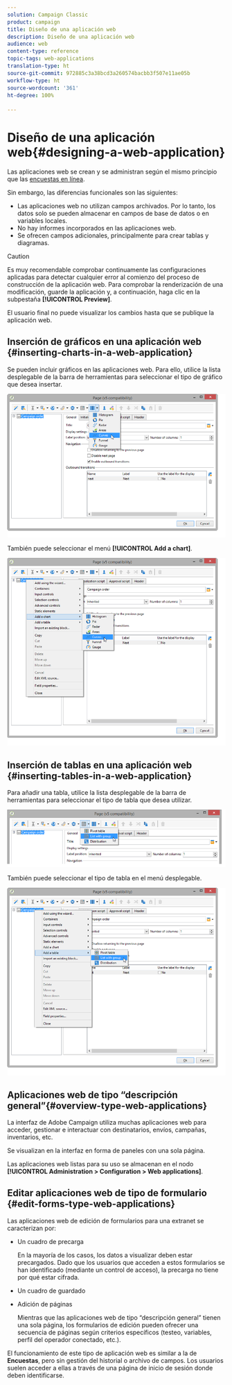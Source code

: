 ```yaml
---
solution: Campaign Classic
product: campaign
title: Diseño de una aplicación web
description: Diseño de una aplicación web
audience: web
content-type: reference
topic-tags: web-applications
translation-type: ht
source-git-commit: 972885c3a38bcd3a260574bacbb3f507e11ae05b
workflow-type: ht
source-wordcount: '361'
ht-degree: 100%

---
```



# Diseño de una aplicación web{#designing-a-web-application}

Las aplicaciones web se crean y se administran según el mismo principio que las [encuestas en línea](../../web/using/about-surveys.md).

Sin embargo, las diferencias funcionales son las siguientes:

* Las aplicaciones web no utilizan campos archivados. Por lo tanto, los datos solo se pueden almacenar en campos de base de datos o en variables locales.
* No hay informes incorporados en las aplicaciones web.
* Se ofrecen campos adicionales, principalmente para crear tablas y diagramas.

>[!CAUTION]
>
>Es muy recomendable comprobar continuamente las configuraciones aplicadas para detectar cualquier error al comienzo del proceso de construcción de la aplicación web. Para comprobar la renderización de una modificación, guarde la aplicación y, a continuación, haga clic en la subpestaña **[!UICONTROL Preview]**.
>
>El usuario final no puede visualizar los cambios hasta que se publique la aplicación web.

## Inserción de gráficos en una aplicación web {#inserting-charts-in-a-web-application}

Se pueden incluir gráficos en las aplicaciones web. Para ello, utilice la lista desplegable de la barra de herramientas para seleccionar el tipo de gráfico que desea insertar.

![](assets/s_ncs_admin_webapps_bar_graph.png)

También puede seleccionar el menú **[!UICONTROL Add a chart]**.

![](assets/s_ncs_admin_webapps_graph.png)

## Inserción de tablas en una aplicación web {#inserting-tables-in-a-web-application}

Para añadir una tabla, utilice la lista desplegable de la barra de herramientas para seleccionar el tipo de tabla que desea utilizar.

![](assets/s_ncs_admin_webapps_bar_table.png)

También puede seleccionar el tipo de tabla en el menú desplegable.

![](assets/s_ncs_admin_webapps_table.png)

## Aplicaciones web de tipo “descripción general”{#overview-type-web-applications}

La interfaz de Adobe Campaign utiliza muchas aplicaciones web para acceder, gestionar e interactuar con destinatarios, envíos, campañas, inventarios, etc.

Se visualizan en la interfaz en forma de paneles con una sola página.

Las aplicaciones web listas para su uso se almacenan en el nodo **[!UICONTROL Administration > Configuration > Web applications]**.

## Editar aplicaciones web de tipo de formulario {#edit-forms-type-web-applications}

Las aplicaciones web de edición de formularios para una extranet se caracterizan por:

* Un cuadro de precarga

   En la mayoría de los casos, los datos a visualizar deben estar precargados. Dado que los usuarios que acceden a estos formularios se han identificado (mediante un control de acceso), la precarga no tiene por qué estar cifrada.

* Un cuadro de guardado
* Adición de páginas

   Mientras que las aplicaciones web de tipo “descripción general” tienen una sola página, los formularios de edición pueden ofrecer una secuencia de páginas según criterios específicos (testeo, variables, perfil del operador conectado, etc.).

El funcionamiento de este tipo de aplicación web es similar a la de **Encuestas**, pero sin gestión del historial o archivo de campos. Los usuarios suelen acceder a ellas a través de una página de inicio de sesión donde deben identificarse.
